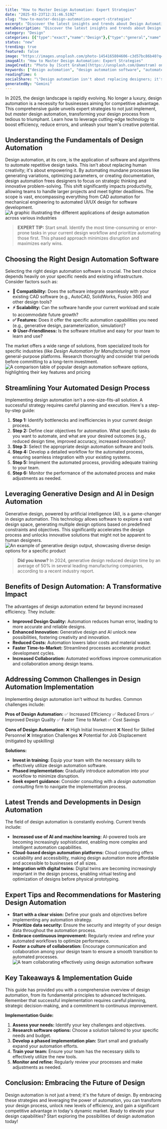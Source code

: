 ```yaml
---
title: "How to Master Design Automation: Expert Strategies"
date: "2025-03-23T12:31:46.519Z"
slug: "how-to-master-design-automation-expert-strategies"
excerpt: "Discover the latest insights and trends about Design Automation. This comprehensive guide covers everything you need to know about Design Automation in 2025."
metaDescription: "Discover the latest insights and trends about Design Automation. This comprehensive guide covers everything you need to know about Design Automation in 202..."
category: "Design"
categories: [{"type":"exact","name":"Design"},{"type":"general","name":"Engineering"},{"type":"medium","name":"Software Engineering"},{"type":"specific","name":"Automation Software"},{"type":"niche","name":"Robotics Process Automation"}]
status: "new"
trending: true
featured: false
image: "https://images.unsplash.com/photo-1454165804606-c3d57bc86b40?q=85&w=1200&fit=max&fm=webp&auto=compress"
imageAlt: "How to Master Design Automation: Expert Strategies"
imageCredit: "Photo by [Scott Graham](https://unsplash.com/@amstram) on Unsplash"
keywords: ["design automation", "design automation software", "automated design process", "benefits of design automation", "design automation tools", "best design automation software", "CAD automation", "design automation for manufacturing", "improve design efficiency automation", "design automation consulting"]
readingTime: 6
socialShare: "\"Design automation isn't about replacing designers; it's about amplifying their creativity. In 2025, mastering automation is the key to unlocking unprecedented design innovation.\""
generatedBy: "Gemini"
---
```




In 2025, the design landscape is rapidly evolving.  No longer a luxury, design automation is a necessity for businesses aiming for competitive advantage.  This comprehensive guide unveils expert strategies to not just implement, but *master* design automation, transforming your design process from tedious to triumphant.  Learn how to leverage cutting-edge technology to boost efficiency, reduce errors, and unleash your team's creative potential.

## Understanding the Fundamentals of Design Automation

Design automation, at its core, is the application of software and algorithms to automate repetitive design tasks. This isn't about replacing human creativity; it's about empowering it.  By automating mundane processes like generating variations, optimizing parameters, or creating documentation, design automation frees designers to focus on strategic thinking and innovative problem-solving.  This shift significantly impacts productivity, allowing teams to handle larger projects and meet tighter deadlines.  The scope is vast, encompassing everything from CAD automation for mechanical engineering to automated UI/UX design for software development.  ![A graphic illustrating the different applications of design automation across various industries](https://images.unsplash.com/photo-1432888498266-38ffec3eaf0a?q=85&w=1200&fit=max&fm=webp&auto=compress)

> **EXPERT TIP:**  Start small.  Identify the most time-consuming or error-prone tasks in your current design workflow and prioritize automating those first.  This phased approach minimizes disruption and maximizes early wins.

## Choosing the Right Design Automation Software

Selecting the right design automation software is crucial.  The best choice depends heavily on your specific needs and existing infrastructure.  Consider factors such as:

* **🔑 Compatibility:** Does the software integrate seamlessly with your existing CAD software (e.g., AutoCAD, SolidWorks, Fusion 360) and other design tools?
* **⚡ Scalability:** Can the software handle your current workload and scale to accommodate future growth?
* **✅ Features:** Does it offer the specific automation capabilities you need (e.g., generative design, parameterization, simulation)?
*  **⚙️ User-Friendliness:** Is the software intuitive and easy for your team to learn and use?

The market offers a wide range of solutions, from specialized tools for specific industries (like *Design Automation for Manufacturing*) to more general-purpose platforms. Research thoroughly and consider trial periods before committing to a long-term investment. ![A comparison table of popular design automation software options, highlighting their key features and pricing](https://images.unsplash.com/photo-1454165804606-c3d57bc86b40?q=85&w=1200&fit=max&fm=webp&auto=compress)

##  Streamlining Your Automated Design Process

Implementing design automation isn't a one-size-fits-all solution. A successful strategy requires careful planning and execution.  Here's a step-by-step guide:

1. **Step 1:** Identify bottlenecks and inefficiencies in your current design process.
2. **Step 2:** Define clear objectives for automation.  What specific tasks do you want to automate, and what are your desired outcomes (e.g., reduced design time, improved accuracy, increased innovation)?
3. **Step 3:** Select the appropriate design automation software and tools.
4. **Step 4:** Develop a detailed workflow for the automated process, ensuring seamless integration with your existing systems.
5. **Step 5:** Implement the automated process, providing adequate training to your team.
6. **Step 6:** Monitor the performance of the automated process and make adjustments as needed.

## Leveraging Generative Design and AI in Design Automation

Generative design, powered by artificial intelligence (AI), is a game-changer in design automation.  This technology allows software to explore a vast design space, generating multiple design options based on predefined constraints and objectives.  This significantly accelerates the design process and unlocks innovative solutions that might not be apparent to human designers.  ![An example of generative design output, showcasing diverse design options for a specific product](https://images.unsplash.com/photo-1472289065668-ce650ac443d2?q=85&w=1200&fit=max&fm=webp&auto=compress)

> **Did you know?**  In 2024, generative design reduced design time by an average of 50% in several leading manufacturing companies, according to a recent industry report.

## Benefits of Design Automation: A Transformative Impact

The advantages of design automation extend far beyond increased efficiency.  They include:

* **Improved Design Quality:** Automation reduces human error, leading to more accurate and reliable designs.
* **Enhanced Innovation:** Generative design and AI unlock new possibilities, fostering creativity and innovation.
* **Reduced Costs:** Automation lowers labor costs and material waste.
* **Faster Time-to-Market:** Streamlined processes accelerate product development cycles.
* **Increased Collaboration:** Automated workflows improve communication and collaboration among design teams.

##  Addressing Common Challenges in Design Automation Implementation

Implementing design automation isn't without its hurdles. Common challenges include:

**Pros of Design Automation:**
✅ Increased Efficiency
✅ Reduced Errors
✅ Improved Design Quality
✅ Faster Time to Market
✅ Cost Savings

**Cons of Design Automation:**
❌ High Initial Investment
❌ Need for Skilled Personnel
❌ Integration Challenges
❌ Potential for Job Displacement (mitigated by upskilling)

**Solutions:**

* **Invest in training:** Equip your team with the necessary skills to effectively utilize design automation software.
* **Phased implementation:** Gradually introduce automation into your workflow to minimize disruption.
* **Seek expert guidance:** Consider consulting with a *design automation consulting* firm to navigate the implementation process.

## Latest Trends and Developments in Design Automation

The field of design automation is constantly evolving. Current trends include:

* **Increased use of AI and machine learning:**  AI-powered tools are becoming increasingly sophisticated, enabling more complex and intelligent automation capabilities.
* **Cloud-based design automation platforms:** Cloud computing offers scalability and accessibility, making design automation more affordable and accessible to businesses of all sizes.
* **Integration with digital twins:**  Digital twins are becoming increasingly important in the design process, enabling virtual testing and optimization of designs before physical prototyping.

##  Expert Tips and Recommendations for Mastering Design Automation

* **Start with a clear vision:** Define your goals and objectives before implementing any automation strategy.
* **Prioritize data security:** Ensure the security and integrity of your design data throughout the automation process.
* **Embrace continuous improvement:** Regularly review and refine your automated workflows to optimize performance.
* **Foster a culture of collaboration:** Encourage communication and collaboration among your design team to ensure a smooth transition to automated processes.  ![A team collaborating effectively using design automation software](https://images.unsplash.com/photo-1517245386807-bb43f82c33c4?q=85&w=1200&fit=max&fm=webp&auto=compress)

## Key Takeaways & Implementation Guide

This guide has provided you with a comprehensive overview of design automation, from its fundamental principles to advanced techniques.  Remember that successful implementation requires careful planning, strategic decision-making, and a commitment to continuous improvement.

**Implementation Guide:**

1. **Assess your needs:** Identify your key challenges and objectives.
2. **Research software options:** Choose a solution tailored to your specific needs and budget.
3. **Develop a phased implementation plan:** Start small and gradually expand your automation efforts.
4. **Train your team:** Ensure your team has the necessary skills to effectively utilize the new tools.
5. **Monitor and refine:** Regularly review your processes and make adjustments as needed.

## Conclusion: Embracing the Future of Design

Design automation is not just a trend; it's the future of design.  By embracing these strategies and leveraging the power of automation, you can transform your design process, unlock new levels of efficiency, and gain a significant competitive advantage in today's dynamic market.  Ready to elevate your design capabilities? Start exploring the possibilities of design automation today!

